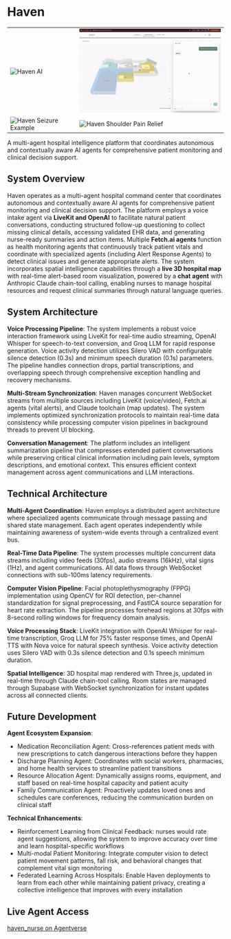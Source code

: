 # Haven

<div align="center">
  <table>
    <tr>
      <td><img src="Haven AI.gif" alt="Haven AI" width="400"/></td>
      <td><img src="Haven AI Chat.gif" alt="Haven AI Chat" width="400"/></td>
    </tr>
    <tr>
      <td><img src="Haven Seizure Example.gif" alt="Haven Seizure Example" width="400"/></td>
      <td><img src="Haven Shoulder Pain Relief.gif" alt="Haven Shoulder Pain Relief" width="400"/></td>
    </tr>
  </table>
</div>

A multi-agent hospital intelligence platform that coordinates autonomous and contextually aware AI agents for comprehensive patient monitoring and clinical decision support.

## System Overview

Haven operates as a multi-agent hospital command center that coordinates autonomous and contextually aware AI agents for comprehensive patient monitoring and clinical decision support. The platform employs a voice intake agent via **LiveKit and OpenAI** to facilitate natural patient conversations, conducting structured follow-up questioning to collect missing clinical details, accessing validated EHR data, and generating nurse-ready summaries and action items. Multiple **Fetch.ai agents** function as health monitoring agents that continuously track patient vitals and coordinate with specialized agents (including Alert Response Agents) to detect clinical issues and generate appropriate alerts. The system incorporates spatial intelligence capabilities through a **live 3D hospital map** with real-time alert-based room visualization, powered by a **chat agent** with Anthropic Claude chain-tool calling, enabling nurses to manage hospital resources and request clinical summaries through natural language queries.

## System Architecture

**Voice Processing Pipeline**: The system implements a robust voice interaction framework using LiveKit for real-time audio streaming, OpenAI Whisper for speech-to-text conversion, and Groq LLM for rapid response generation. Voice activity detection utilizes Silero VAD with configurable silence detection (0.3s) and minimum speech duration (0.1s) parameters. The pipeline handles connection drops, partial transcriptions, and overlapping speech through comprehensive exception handling and recovery mechanisms.

**Multi-Stream Synchronization**: Haven manages concurrent WebSocket streams from multiple sources including LiveKit (voice/video), Fetch.ai agents (vital alerts), and Claude toolchain (map updates). The system implements optimized synchronization protocols to maintain real-time data consistency while processing computer vision pipelines in background threads to prevent UI blocking.

**Conversation Management**: The platform includes an intelligent summarization pipeline that compresses extended patient conversations while preserving critical clinical information including pain levels, symptom descriptions, and emotional context. This ensures efficient context management across agent communications and LLM interactions.

## Technical Architecture

**Multi-Agent Coordination**: Haven employs a distributed agent architecture where specialized agents communicate through message passing and shared state management. Each agent operates independently while maintaining awareness of system-wide events through a centralized event bus.

**Real-Time Data Pipeline**: The system processes multiple concurrent data streams including video feeds (30fps), audio streams (16kHz), vital signs (1Hz), and agent communications. All data flows through WebSocket connections with sub-100ms latency requirements.

**Computer Vision Pipeline**: Facial photoplethysmography (FPPG) implementation using OpenCV for ROI detection, per-channel standardization for signal preprocessing, and FastICA source separation for heart rate extraction. The pipeline processes forehead regions at 30fps with 8-second rolling windows for frequency domain analysis.

**Voice Processing Stack**: LiveKit integration with OpenAI Whisper for real-time transcription, Groq LLM for 75% faster response times, and OpenAI TTS with Nova voice for natural speech synthesis. Voice activity detection uses Silero VAD with 0.3s silence detection and 0.1s speech minimum duration.

**Spatial Intelligence**: 3D hospital map rendered with Three.js, updated in real-time through Claude chain-tool calling. Room states are managed through Supabase with WebSocket synchronization for instant updates across all connected clients.

## Future Development

**Agent Ecosystem Expansion**:
- Medication Reconciliation Agent: Cross-references patient meds with new prescriptions to catch dangerous interactions before they happen
- Discharge Planning Agent: Coordinates with social workers, pharmacies, and home health services to streamline patient transitions
- Resource Allocation Agent: Dynamically assigns rooms, equipment, and staff based on real-time hospital capacity and patient acuity
- Family Communication Agent: Proactively updates loved ones and schedules care conferences, reducing the communication burden on clinical staff

**Technical Enhancements**:
- Reinforcement Learning from Clinical Feedback: nurses would rate agent suggestions, allowing the system to improve accuracy over time and learn hospital-specific workflows
- Multi-modal Patient Monitoring: Integrate computer vision to detect patient movement patterns, fall risk, and behavioral changes that complement vital sign monitoring
- Federated Learning Across Hospitals: Enable Haven deployments to learn from each other while maintaining patient privacy, creating a collective intelligence that improves with every installation

## Live Agent Access

[haven_nurse on Agentverse](https://agentverse.ai/agents/agent1q2w5ktcdjujflcq639lp6kj89zupd28yr4dla0z4qampxjf0txwtqjq3ka0)

